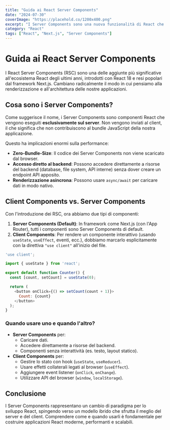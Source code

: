 ```yaml
---
title: "Guida ai React Server Components"
date: "2024-07-30"
coverImage: "https://placehold.co/1200x400.png"
excerpt: "I Server Components sono una nuova funzionalità di React che ci permette di renderizzare componenti lato server, riducendo il bundle JavaScript inviato al client."
category: "React"
tags: ["React", "Next.js", "Server Components"]
---
```


# Guida ai React Server Components

I React Server Components (RSC) sono una delle aggiunte più significative all'ecosistema React degli ultimi anni, introdotti con React 18 e resi popolari dal framework Next.js. Cambiano radicalmente il modo in cui pensiamo alla renderizzazione e all'architettura delle nostre applicazioni.

## Cosa sono i Server Components?

Come suggerisce il nome, i Server Components sono componenti React che vengono eseguiti **esclusivamente sul server**. Non vengono inviati al client, il che significa che non contribuiscono al bundle JavaScript della nostra applicazione.

Questo ha implicazioni enormi sulla performance:
- **Zero-Bundle-Size**: Il codice dei Server Components non viene scaricato dal browser.
- **Accesso diretto al backend**: Possono accedere direttamente a risorse del backend (database, file system, API interne) senza dover creare un endpoint API apposito.
- **Renderizzazione asincrona**: Possono usare `async/await` per caricare dati in modo nativo.

## Client Components vs. Server Components

Con l'introduzione dei RSC, ora abbiamo due tipi di componenti:

1.  **Server Components (Default)**: In framework come Next.js (con l'App Router), tutti i componenti sono Server Components di default.
2.  **Client Components**: Per rendere un componente interattivo (usando `useState`, `useEffect`, eventi, ecc.), dobbiamo marcarlo esplicitamente con la direttiva `"use client"` all'inizio del file.

```javascript
'use client';

import { useState } from 'react';

export default function Counter() {
  const [count, setCount] = useState(0);

  return (
    <button onClick={() => setCount(count + 1)}>
      Count: {count}
    </button>
  );
}
```

### Quando usare uno e quando l'altro?

-   **Server Components** per:
    -   Caricare dati.
    -   Accedere direttamente a risorse del backend.
    -   Componenti senza interattività (es. testo, layout statico).
-   **Client Components** per:
    -   Gestire lo stato con hook (`useState`, `useReducer`).
    -   Usare effetti collaterali legati al browser (`useEffect`).
    -   Aggiungere event listener (`onClick`, `onChange`).
    -   Utilizzare API del browser (`window`, `localStorage`).

## Conclusione

I Server Components rappresentano un cambio di paradigma per lo sviluppo React, spingendo verso un modello ibrido che sfrutta il meglio del server e del client. Comprendere come e quando usarli è fondamentale per costruire applicazioni React moderne, performanti e scalabili.
